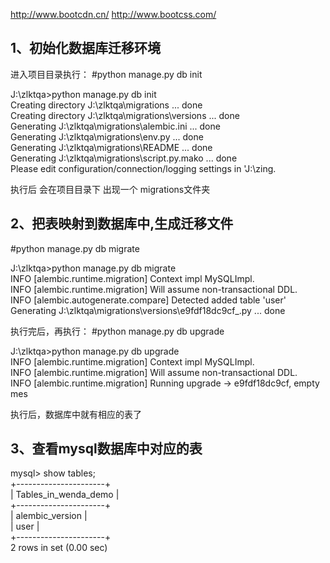 http://www.bootcdn.cn/
http://www.bootcss.com/

## 1、初始化数据库迁移环境
进入项目目录执行：
#python manage.py db init

J:\zlktqa>python manage.py db init  
Creating directory J:\zlktqa\migrations ... done    
Creating directory J:\zlktqa\migrations\versions ... done    
Generating J:\zlktqa\migrations\alembic.ini ... done    
Generating J:\zlktqa\migrations\env.py ... done    
Generating J:\zlktqa\migrations\README ... done    
Generating J:\zlktqa\migrations\script.py.mako ... done    
Please edit configuration/connection/logging settings in 'J:\\zing.    

执行后 会在项目目录下 出现一个 migrations文件夹

## 2、把表映射到数据库中,生成迁移文件
#python manage.py db migrate

J:\zlktqa>python manage.py db migrate    
INFO  [alembic.runtime.migration] Context impl MySQLImpl.    
INFO  [alembic.runtime.migration] Will assume non-transactional DDL.    
INFO  [alembic.autogenerate.compare] Detected added table 'user'    
Generating J:\zlktqa\migrations\versions\e9fdf18dc9cf_.py ... done    

执行完后，再执行：
#python manage.py db upgrade

J:\zlktqa>python manage.py db upgrade    
INFO  [alembic.runtime.migration] Context impl MySQLImpl.    
INFO  [alembic.runtime.migration] Will assume non-transactional DDL.    
INFO  [alembic.runtime.migration] Running upgrade  -> e9fdf18dc9cf, empty mes    

执行后，数据库中就有相应的表了    

## 3、查看mysql数据库中对应的表
mysql> show tables;    
+----------------------+    
| Tables_in_wenda_demo |    
+----------------------+    
| alembic_version      |    
| user                 |    
+----------------------+    
2 rows in set (0.00 sec)    
